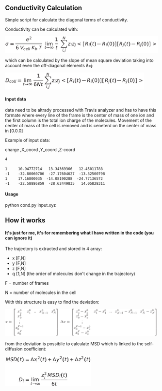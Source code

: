 ## Conductivity Calculation
Simple script for calculate the diagonal terms of conductivity.

Conductivity can be calculated with:

![img](tex2img.png)

which can be calculated by the slope of mean square deviation taking into account even the off-diagonal elements i!=j:

![img2](tex2img_2.png)


#### Input data

data need to be altrady processed with Travis analyzer and has to have this formate where every line of the frame is the center of mass of one ion and the first column is the total ion charge of the molecules.
Movement of the center of mass of the cell is removed and is ceneterd on the center of mass in [0.0.0] 


Example of input data:

charge   ,X_coord      ,Y_coord      ,Z-coord
```
4
  
1     10.94772714   13.34369366   12.45011788
-1    -32.80060706  -27.17604627  -13.32500798
1     17.16800035  -14.08190288  -24.77136572
-1    -22.58886859  -28.62449835   14.05828311
```

#### Usage
python cond.py input.xyz

## How it works
#### It's just for me, it's for remembering what I have written in the code (you can ignore it)

The trajectory is extracted and stored in 4 array:
- x [F,N]
- y [F,N]
- z [F,N]
- q [1,N] (the order of molecules don't change in the trajectory)

F = number of frames

N = number of molecules in the cell

With this structure is easy to find the deviation:

![img](https://github.com/stefarusso/conducivity/blob/master/img/tex2img_4.png?raw=true)

from the deviation is possibile to calculate MSD which is linked to the self-diffusion coefficient:


![img](https://github.com/stefarusso/conducivity/blob/master/img/tex2img_3.png?raw=true)




